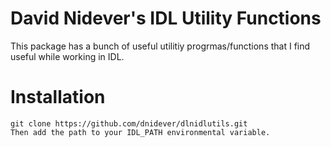 # David Nidever's IDL Utility Functions

This package has a bunch of useful utilitiy progrmas/functions that I find useful while working in IDL.

# Installation

```
git clone https://github.com/dnidever/dlnidlutils.git
Then add the path to your IDL_PATH environmental variable.
```

